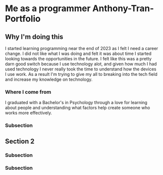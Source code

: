 # Me as a programmer Anthony-Tran-Portfolio

## Why I'm doing this 
I started learning programming near the end of 2023 as I felt I need a career change. I did not like what I was doing and 
felt it was about time I started looking towards the opportunities in the future. I felt like this was a pretty darn good switch 
because I use technology alot, and given how much I had used technology I never really took the time to understand how the devices 
I use work. As a result I'm trying to give my all to breaking into the tech field and increase my knowledge on technology. 
### Where I come from 
I graduated with a Bachelor's in Psychology through a love for learning about people and understanding what factors help 
create someone who works more effectively. 


### Subsection

## Section 2

### Subsection

### Subsection
